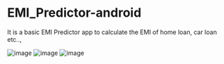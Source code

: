 # EMI_Predictor-android

It is a basic EMI Predictor app to calculate the EMI of home loan, car loan etc..,

![image](https://github.com/santhoshpandi/EMI_Predictor-android/assets/109999710/80d206fe-4edc-4b93-b139-db8abf0aee12)
![image](https://github.com/santhoshpandi/EMI_Predictor-android/assets/109999710/4c3b7c43-6a72-44f1-98ad-6df6c68d6ad0)
![image](https://github.com/santhoshpandi/EMI_Predictor-android/assets/109999710/e2e110ae-4022-47ef-bcf8-5038f4b3f590)




